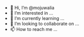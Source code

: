 - 👋 Hi, I’m @mojuwalia
- 👀 I’m interested in ...
- 🌱 I’m currently learning ...
- 💞️ I’m looking to collaborate on ...
- 📫 How to reach me ...

<!---
mojuwalia/mojuwalia is a ✨ special ✨ repository because its `README.md` (this file) appears on your GitHub profile.
You can click the Preview link to take a look at your changes.
--->
